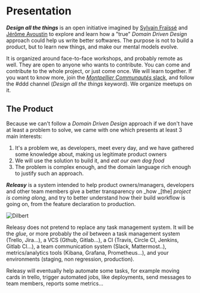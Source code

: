 # Presentation

**_Design all the things_** is an open initiative imagined by [Sylvain Fraïssé](https://github.com/fraisse) and [Jérôme Avoustin](https://github.com/rehia) to explore and learn how a "true" _Domain Driven Design_ approach could help us write better softwares. The purpose is not to build a product, but to learn new things, and make our mental models evolve.

It is organized around face-to-face workshops, and probably remote as well. They are open to anyone who wants to contribute. You can come and contribute to the whole project, or just come once. We will learn together. If you want to know more, join the [_Montpellier Communautés_ slack](https://bit.ly/comm-mtp), and follow the #ddd channel (_Design all the things_ keyword). We organize meetups on it.

## The Product

Because we can't follow a _Domain Driven Design_ approach if we don't have at least a problem to solve, we came with one which presents at least 3 main interests:

1. It's a problem we, as developers, meet every day, and we have gathered some knowledge about, making us legitimate product owners
2. We will use the solution to build it, and _eat our own dog food_
3. The problem is complex enough, and the domain language rich enough to justify such an approach.

_**Releasy**_ is a system intended to help product owners/managers, developers and other team members give a better transparency on _how _[the] _project is coming along_, and try to better understand how their build workflow is going on, from the feature declaration to production.

![Dilbert](https://assets.amuniversal.com/ad9252606cc801301d50001dd8b71c47)

Releasy does not pretend to replace any task management system. It will be the _glue_, or more probably the _oil_ between a task management system (Trello, Jira...), a VCS (Gthub, Gitlab...), a CI (Travis, Circle CI, Jenkins, Gitlab CI...), a team communication system (Slack, Mattermost..), metrics/analytics tools (Kibana, Grafana, Prometheus...), and your environments (staging, non regression, production).

Releasy will eventually help automate some tasks, for example moving cards in trello, trigger automated jobs, like deployments, send messages to team members, reports some metrics...
